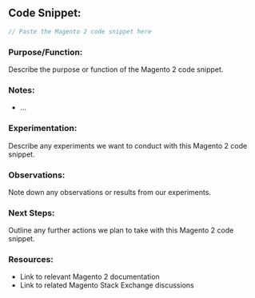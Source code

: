 ## Code Snippet:

```php
// Paste the Magento 2 code snippet here

```

### Purpose/Function:
Describe the purpose or function of the Magento 2 code snippet.

### Notes:
- ...

### Experimentation:
Describe any experiments we want to conduct with this Magento 2 code snippet.

### Observations:
Note down any observations or results from our experiments.

### Next Steps:
Outline any further actions we plan to take with this Magento 2 code snippet.

### Resources:
- Link to relevant Magento 2 documentation
- Link to related Magento Stack Exchange discussions
